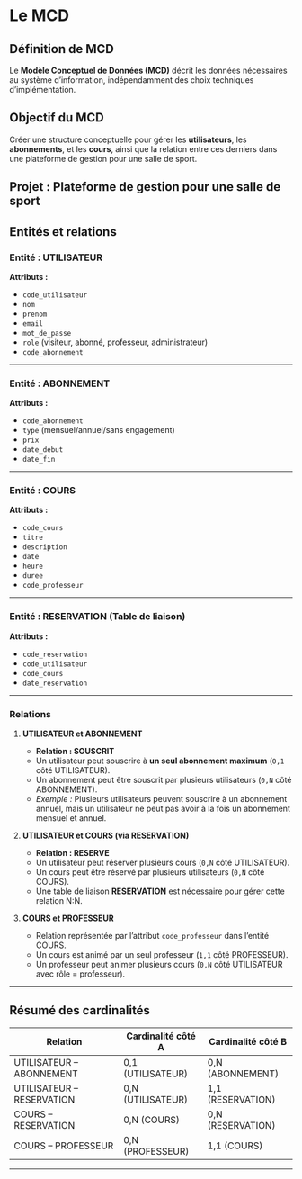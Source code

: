 # Le MCD

## Définition de MCD
Le **Modèle Conceptuel de Données (MCD)** décrit les données nécessaires au système d’information, indépendamment des choix techniques d’implémentation.

## Objectif du MCD
Créer une structure conceptuelle pour gérer les **utilisateurs**, les **abonnements**, et les **cours**, ainsi que la relation entre ces derniers dans une plateforme de gestion pour une salle de sport.

## Projet : Plateforme de gestion pour une salle de sport


## Entités et relations

### Entité : UTILISATEUR
**Attributs :**
- `code_utilisateur`
- `nom`
- `prenom`
- `email`
- `mot_de_passe`
- `role` (visiteur, abonné, professeur, administrateur)
- `code_abonnement` 

---

### Entité : ABONNEMENT
**Attributs :**
- `code_abonnement`
- `type` (mensuel/annuel/sans engagement)
- `prix`
- `date_debut`
- `date_fin`

---

### Entité : COURS
**Attributs :**
- `code_cours`
- `titre`
- `description`
- `date`
- `heure`
- `duree`
- `code_professeur`

---

### Entité : RESERVATION (Table de liaison)
**Attributs :**
- `code_reservation`
- `code_utilisateur` 
- `code_cours`
- `date_reservation`

---

### Relations

1. **UTILISATEUR et ABONNEMENT**
   - **Relation : SOUSCRIT**
   - Un utilisateur peut souscrire à **un seul abonnement maximum** (`0,1` côté UTILISATEUR).
   - Un abonnement peut être souscrit par plusieurs utilisateurs (`0,N` côté ABONNEMENT).
   - *Exemple :* Plusieurs utilisateurs peuvent souscrire à un abonnement annuel, mais un utilisateur ne peut pas avoir à la fois un abonnement mensuel et annuel.

2. **UTILISATEUR et COURS (via RESERVATION)**
   - **Relation : RESERVE**
   - Un utilisateur peut réserver plusieurs cours (`0,N` côté UTILISATEUR).
   - Un cours peut être réservé par plusieurs utilisateurs (`0,N` côté COURS).
   - Une table de liaison **RESERVATION** est nécessaire pour gérer cette relation N:N.

3. **COURS et PROFESSEUR**
   - Relation représentée par l’attribut `code_professeur` dans l’entité COURS.
   - Un cours est animé par un seul professeur (`1,1` côté PROFESSEUR).
   - Un professeur peut animer plusieurs cours (`0,N` côté UTILISATEUR avec rôle = professeur).

---

## Résumé des cardinalités
| Relation                  | Cardinalité côté A       | Cardinalité côté B       |
|---------------------------|--------------------------|--------------------------|
| UTILISATEUR – ABONNEMENT  | 0,1 (UTILISATEUR)        | 0,N (ABONNEMENT)         |
| UTILISATEUR – RESERVATION | 0,N (UTILISATEUR)        | 1,1 (RESERVATION)        |
| COURS – RESERVATION       | 0,N (COURS)              | 0,N (RESERVATION)        |
| COURS – PROFESSEUR        | 0,N (PROFESSEUR)         | 1,1 (COURS)              |

---


